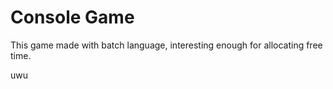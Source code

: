 # Console Game

This game made with batch language, interesting enough for allocating free time. 


uwu
